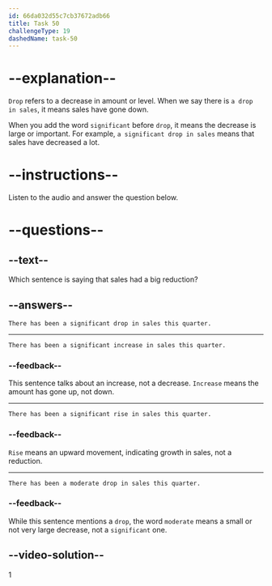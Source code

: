 ```yaml
---
id: 66da032d55c7cb37672adb66
title: Task 50
challengeType: 19
dashedName: task-50
---
```

# --explanation--

`Drop` refers to a decrease in amount or level. When we say there is `a drop in sales`, it means sales have gone down. 

When you add the word `significant` before `drop`, it means the decrease is large or important. For example, `a significant drop in sales` means that sales have decreased a lot.

# --instructions--

Listen to the audio and answer the question below.

# --questions--

## --text--

Which sentence is saying that sales had a big reduction?

## --answers--

`There has been a significant drop in sales this quarter.`

---

`There has been a significant increase in sales this quarter.`

### --feedback--

This sentence talks about an increase, not a decrease. `Increase` means the amount has gone up, not down.

---

`There has been a significant rise in sales this quarter.`

### --feedback--

`Rise` means an upward movement, indicating growth in sales, not a reduction.

---

`There has been a moderate drop in sales this quarter.`

### --feedback--

While this sentence mentions a `drop`, the word `moderate` means a small or not very large decrease, not a `significant` one.

## --video-solution--

1
